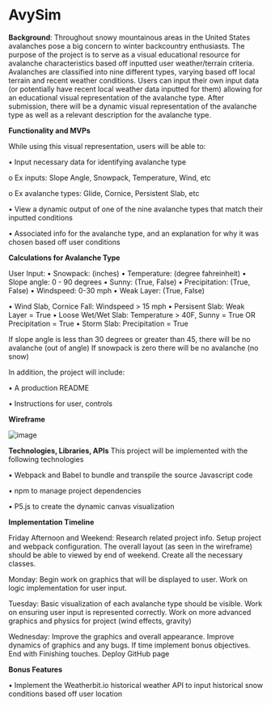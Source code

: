 # AvySim




**Background**:
	Throughout snowy mountainous areas in the United States avalanches pose a big concern to winter backcountry enthusiasts. The purpose of the project is to serve as a visual educational resource for avalanche characteristics based off inputted user weather/terrain criteria. Avalanches are classified into nine different types, varying based off local terrain and recent weather conditions. Users can input their own input data (or potentially have recent local weather data inputted for them) allowing for an educational visual representation of the avalanche type. After submission, there will be a dynamic visual representation of the avalanche type as well as a relevant description for the avalanche type.

****Functionality and MVPs****

While using this visual representation, users will be able to: 

•	Input necessary data for identifying avalanche type

o		Ex inputs: Slope Angle, Snowpack, Temperature, Wind, etc

o		Ex avalanche types: Glide, Cornice, Persistent Slab, etc


•	View a dynamic output of one of the nine avalanche types that match their inputted conditions

•	Associated info for the avalanche type, and an explanation for why it was chosen based off user conditions

****Calculations for Avalanche Type****

User Input:
	• Snowpack: (inches)
	• Temperature: (degree fahreinheit)
	• Slope angle: 0 - 90 degrees
	• Sunny: (True, False)
	• Precipitation: (True, False)
	• Windspeed: 0-30 mph
	• Weak Layer: (True, False)

	
•	Wind Slab, Cornice Fall: Windspeed > 15 mph
•	Persisent Slab: Weak Layer = True
•	Loose Wet/Wet Slab: Temperature > 40F, Sunny = True OR Precipitation = True
•	Storm Slab: Precipitation = True

If slope angle is less than 30 degrees or greater than 45, there will be no avalanche (out of angle)
If snowpack is zero there will be no avalanche (no snow)






In addition, the project will include:

•	A production README

•	Instructions for user, controls

**Wireframe**







	
	




![image](https://user-images.githubusercontent.com/80602202/129301683-be04e5d3-0241-46d9-860d-2f42256ee4bb.png)

**Technologies, Libraries, APIs**
This project will be implemented with the following technologies


•	Webpack and Babel to bundle and transpile the source Javascript code

•	npm to manage project dependencies

•	P5.js to create the dynamic canvas visualization


**Implementation Timeline**

Friday Afternoon and Weekend: Research related project info. Setup project and webpack configuration. The overall layout (as seen in the wireframe) should be able to viewed by end of weekend. Create all the necessary classes.

Monday: Begin work on graphics that will be displayed to user. Work on logic implementation for user input.

Tuesday: Basic visualization of each avalanche type should be visible. Work on ensuring user input is represented correctly. Work on more advanced graphics and physics for project (wind effects, gravity)

Wednesday: Improve the graphics and overall appearance. Improve dynamics of graphics and any bugs. If time implement bonus objectives. End with Finishing touches. Deploy GitHub page


**Bonus Features**

•	Implement the Weatherbit.io historical weather API to input historical snow conditions based off user location







	
	





